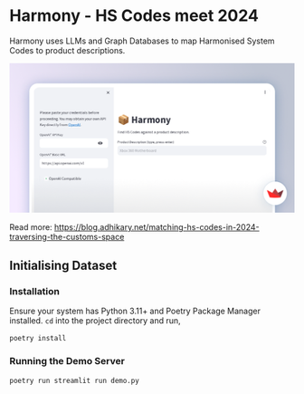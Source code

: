 # Harmony - HS Codes meet 2024

Harmony uses LLMs and Graph Databases to map Harmonised System Codes to product descriptions.

![Screenshot of the Harmony](./assets/Home_Page.png)

Read more: https://blog.adhikary.net/matching-hs-codes-in-2024-traversing-the-customs-space

## Initialising Dataset

### Installation

Ensure your system has Python 3.11+ and Poetry Package Manager installed.
`cd` into the project directory and run,

```shell
poetry install
```

### Running the Demo Server

```shell
poetry run streamlit run demo.py
```